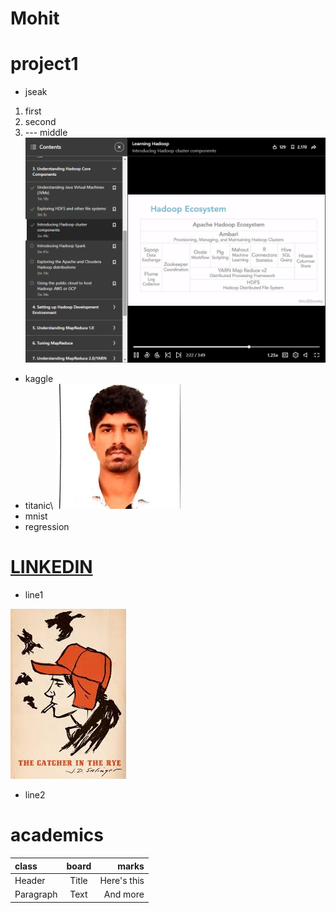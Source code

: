# Mohit
# project1
+ jseak
1. first
2. second
3.  --- middle
![](https://github.com/mohitkkr/Mohit/blob/master/images/Screenshot%20(2).png)
+ kaggle
+ titanic\                         ![](0.jpg)
+ mnist
+ regression
# [LINKEDIN](https://www.linkedin.com/in/mohit-kaushik-115829160)
+ line1

![](hc.jpg)


+ line2
# academics
| class     | board | marks   |
| :---        |    :----:   |          ---: |
| Header      | Title       | Here's this   |
| Paragraph   | Text        | And more      |
